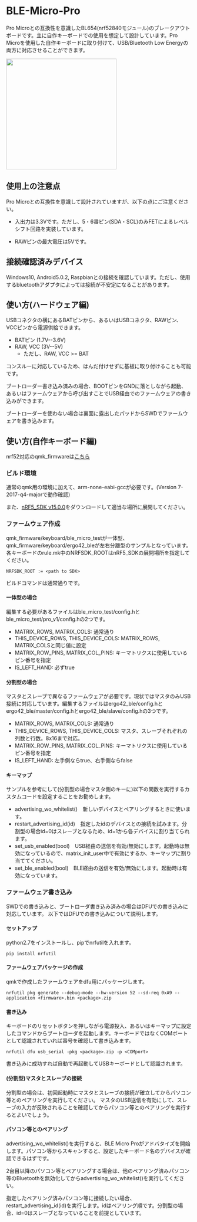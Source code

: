 # BLE-Micro-Pro
Pro Microとの互換性を意識したBL654(nrf52840モジュール)のブレークアウトボードです。主に自作キーボードでの使用を想定して設計しています。Pro Microを使用した自作キーボードに取り付けて、USB/Bluetooth Low Energyの両方に対応させることができます。

<img src="https://github.com/sekigon-gonnoc/BLE-Micro-Pro/blob/master/pin%20assign.jpg" width=300px/>

## 使用上の注意点
Pro Microとの互換性を意識して設計されていますが、以下の点にご注意ください。

- 入出力は3.3Vです。ただし、5・6番ピン(SDA・SCL)のみFETによるレベルシフト回路を実装しています。

- RAWピンの最大電圧は5Vです。

## 接続確認済みデバイス
Windows10, Android5.0.2, Raspbianとの接続を確認しています。ただし、使用するbluetoothアダプタによっては接続が不安定になることがあります。

## 使い方(ハードウェア編)

USBコネクタの横にあるBATピンから、あるいはUSBコネクタ、RAWピン、VCCピンから電源供給できます。

- BATピン (1.7V--3.6V)
- RAW, VCC (3V--5V)
    - ただし、RAW, VCC >= BAT

コンスルーに対応しているため、はんだ付けせずに基板に取り付けることも可能です。

ブートローダー書き込み済みの場合、BOOTピンをGNDに落としながら起動、あるいはファームウェアから呼び出すことでUSB経由でのファームウェアの書き込みができます。

ブートローダーを使わない場合は裏面に露出したパッドからSWDでファームウェアを書き込みます。

## 使い方(自作キーボード編)

nrf52対応のqmk_firmwareは[こちら](https://github.com/sekigon-gonnoc/qmk_firmware/tree/nrf52)

### ビルド環境
通常のqmk用の環境に加えて、arm-none-eabi-gccが必要です。(Version 7-2017-q4-majorで動作確認)

また、[nRF5_SDK v15.0.0](https://developer.nordicsemi.com/nRF5_SDK/nRF5_SDK_v15.x.x/)をダウンロードして適当な場所に展開してください。

### ファームウェア作成
qmk_firmware/keyboard/ble_micro_testが一体型、qmk_firmware/keyboard/ergo42_bleが左右分離型のサンプルとなっています。
各キーボードのrule.mk中のNRFSDK_ROOTはnRF5_SDKの展開場所を指定してください。

    NRFSDK_ROOT := <path to SDK>

ビルドコマンドは通常通りです。

#### 一体型の場合
編集する必要があるファイルはble_micro_test/config.hとble_micro_test/pro_v1/config.hの2つです。

- MATRIX_ROWS, MATRIX_COLS: 通常通り
- THIS_DEVICE_ROWS, THIS_DEVICE_COLS: MATRIX_ROWS, MATRIX_COLSと同じ値に設定
- MATRIX_ROW_PINS, MATRIX_COL_PINS: キーマトリクスに使用しているピン番号を指定
- IS_LEFT_HAND: 必ずtrue

#### 分割型の場合
マスタとスレーブで異なるファームウェアが必要です。現状ではマスタのみUSB接続に対応しています。編集するファイルはergo42_ble/config.hとergo42_ble/master/config.hとergo42_ble/slave/config.hの3つです。

- MATRIX_ROWS, MATRIX_COLS: 通常通り
- THIS_DEVICE_ROWS, THIS_DEVICE_COLS: マスタ、スレーブそれぞれの列数と行数。8x16まで対応。
- MATRIX_ROW_PINS, MATRIX_COL_PINS: キーマトリクスに使用しているピン番号を指定
- IS_LEFT_HAND: 左手側ならtrue、右手側ならfalse

#### キーマップ
サンプルを参考にして(分割型の場合マスタ側のキーに)以下の関数を実行するカスタムコードを設定することをお勧めします。

- advertising_wo_whitelist()　新しいデバイスとペアリングするときに使います。
- restart_advertising_id(id)　指定したidのデバイスとの接続を試みます。分割型の場合id=0はスレーブとなるため、id=1から各デバイスに割り当てられます。
- set_usb_enabled(bool)　USB経由の送信を有効/無効にします。起動時は無効になっているので、matrix_init_user中で有効にするか、キーマップに割り当ててください。
- set_ble_enabled(bool)　BLE経由の送信を有効/無効にします。起動時は有効になっています。


### ファームウェア書き込み
SWDでの書き込みと、ブートローダ書き込み済みの場合はDFUでの書き込みに対応しています。
以下ではDFUでの書き込みについて説明します。

#### セットアップ
python2.7をインストールし、pipでnrfutilを入れます。
    
    pip install nrfutil

#### ファームウェアパッケージの作成
qmkで作成したファームウェアをdfu用にパッケージします。
    
    nrfutil pkg generate --debug-mode --hw-version 52 --sd-req 0xA9 --application <firmware>.bin <package>.zip

#### 書き込み
キーボードのリセットボタンを押しながら電源投入、あるいはキーマップに設定したコマンドからブートローダを起動します。キーボードではなくCOMポートとして認識されていれば番号を確認して書き込みます。
    
    nrfutil dfu usb_serial -pkg <package>.zip -p <COMport>
書き込みに成功すれば自動で再起動してUSBキーボードとして認識されます。

#### (分割型)マスタとスレーブの接続
分割型の場合は、初回起動時にマスタとスレーブの接続が確立してからパソコン等とのペアリングを実行してください。
マスタのUSB送信を有効にして、スレーブの入力が反映されることを確認してからパソコン等とのペアリングを実行するとよいでしょう。

#### パソコン等とのペアリング
advertising_wo_whitelist()を実行すると、BLE Micro Proがアドバタイズを開始します。パソコン等からスキャンすると、設定したキーボード名のデバイスが確認できるはずです。

2台目以降のパソコン等とペアリングする場合は、他のペアリング済みパソコン等のBluetoothを無効化してからadvertising_wo_whitelist()を実行してください。

指定したペアリング済みパソコン等に接続したい場合、restart_advertising_id(id)を実行します。idはペアリング順です。分割型の場合、id=0はスレーブとなっていることを前提としています。
